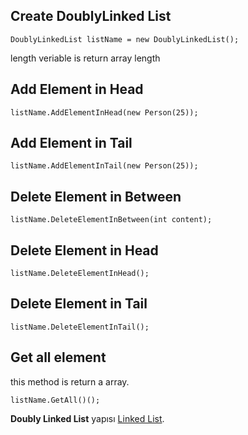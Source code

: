 ## Create DoublyLinked List
```
DoublyLinkedList listName = new DoublyLinkedList();
```
length veriable is return array length

## Add Element in Head
```
listName.AddElementInHead(new Person(25));
```

## Add Element in Tail
```
listName.AddElementInTail(new Person(25));
```

## Delete Element in Between
```
listName.DeleteElementInBetween(int content);
```

## Delete Element in Head
```
listName.DeleteElementInHead();
```

## Delete Element in Tail
```
listName.DeleteElementInTail();
```

## Get all element
this method is return a array.  
```
listName.GetAll()();
```

**Doubly Linked List** yapısı [Linked List](https://pages.github.com/siyahgezegen/DataStructure/Src/LinkedList/).
